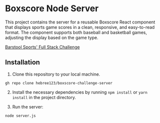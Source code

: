 # Boxscore Node Server

This project contains the server for a reusable Boxscore React component that displays sports game scores in a clean, responsive, and easy-to-read format. The component supports both baseball and basketball games, adjusting the display based on the game type.

[Barstool Sports' Full Stack Challenge](https://github.com/BarstoolSports/fullstack-challenge)

## Installation

1. Clone this repository to your local machine.

```
gh repo clone hebree123/boxscore-challenge-server
```

2. Install the necessary dependencies by running `npm install` or `yarn install` in the project directory.

3. Run the server:

```
node server.js
```
